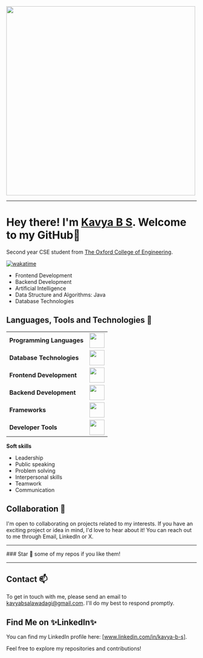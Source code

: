 
<img src="![image](https://github.com/user-attachments/assets/c53dffc7-7617-49b1-9515-ce366b328696)" width="500">


<hr>

# Hey there! I'm <a href = "www.linkedin.com/in/kavya-b-s">Kavya B S</a>. Welcome to my GitHub👋

Second year CSE student from [The Oxford College of Engineering](http://www.theoxford.edu/).

[![wakatime](https://wakatime.com/badge/user/52d0f35e-93d3-4abb-872c-bc9dcf140d61.svg)](https://wakatime.com/@52d0f35e-93d3-4abb-872c-bc9dcf140d61)
- Frontend Development
- Backend Development
- Artificial Intelligence
- Data Structure and Algorithms: Java
- Database Technologies

  
## Languages, Tools and Technologies 🚀 
<table>
	<tr>
	<td><strong>Programming Languages</strong></td>
	<td><img height=40 src = "https://skillicons.dev/icons?i=cpp,c,java&theme=dark"></td>
</tr>
<tr>
	<td><strong>Database Technologies</strong></td>
	<td><img height=40 src = "https://skillicons.dev/icons?i=mysql,postgresql,mongodb,firebase&theme=dark"></td>
</tr>
<tr>
	<td><strong>Frontend Development</strong></td>
	<td><img height=40 src = "https://skillicons.dev/icons?i=html,css,js,react,threejs" ></td>
</tr>
<tr>
	<td><strong>Backend Development</strong></td>
	<td><img height=40 src = "https://skillicons.dev/icons?i=nodejs,nextjs&theme=dark"></td>
</tr>
 
<tr>
	<td><strong>Frameworks</strong></td>
	<td><img height=40 src = "https://skillicons.dev/icons?i=postman,sass,tailwind&theme=dark"></td>
</tr>

<tr>
	<td><strong>Developer Tools</strong></td>
	<td><img height=40 src = "https://skillicons.dev/icons?i=git,github,gitlab,netlify,cloudflare&theme=dark"></td>
</tr>

</table>

<strong>
Soft skills
</strong>




- Leadership
- Public speaking
- Problem solving
- Interpersonal skills
- Teamwork
- Communication


## Collaboration 🤝

I'm open to collaborating on projects related to my interests. If you have an exciting project or idea in mind, I'd love to hear about it! You can reach out to me through Email, LinkedIn or X.
<hr>
### Star 🌟 some of my repos if you like them!
<hr>
</div>

## Contact 📫 

To get in touch with me, please send an email to [kavyabsalawadagi@gmail.com](mailto:your-email-address@gmail.com). I'll do my best to respond promptly.

## Find Me on ✨LinkedIn✨

You can find my LinkedIn profile here: [www.linkedin.com/in/kavya-b-s]. 

Feel free to explore my repositories and contributions!
